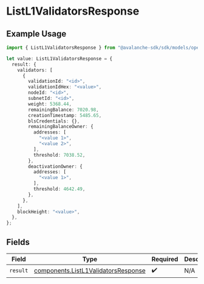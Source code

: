 # ListL1ValidatorsResponse

## Example Usage

```typescript
import { ListL1ValidatorsResponse } from "@avalanche-sdk/sdk/models/operations";

let value: ListL1ValidatorsResponse = {
  result: {
    validators: [
      {
        validationId: "<id>",
        validationIdHex: "<value>",
        nodeId: "<id>",
        subnetId: "<id>",
        weight: 5368.44,
        remainingBalance: 7020.98,
        creationTimestamp: 5485.65,
        blsCredentials: {},
        remainingBalanceOwner: {
          addresses: [
            "<value 1>",
            "<value 2>",
          ],
          threshold: 7038.52,
        },
        deactivationOwner: {
          addresses: [
            "<value 1>",
          ],
          threshold: 4642.49,
        },
      },
    ],
    blockHeight: "<value>",
  },
};
```

## Fields

| Field                                                                                      | Type                                                                                       | Required                                                                                   | Description                                                                                |
| ------------------------------------------------------------------------------------------ | ------------------------------------------------------------------------------------------ | ------------------------------------------------------------------------------------------ | ------------------------------------------------------------------------------------------ |
| `result`                                                                                   | [components.ListL1ValidatorsResponse](../../models/components/listl1validatorsresponse.md) | :heavy_check_mark:                                                                         | N/A                                                                                        |